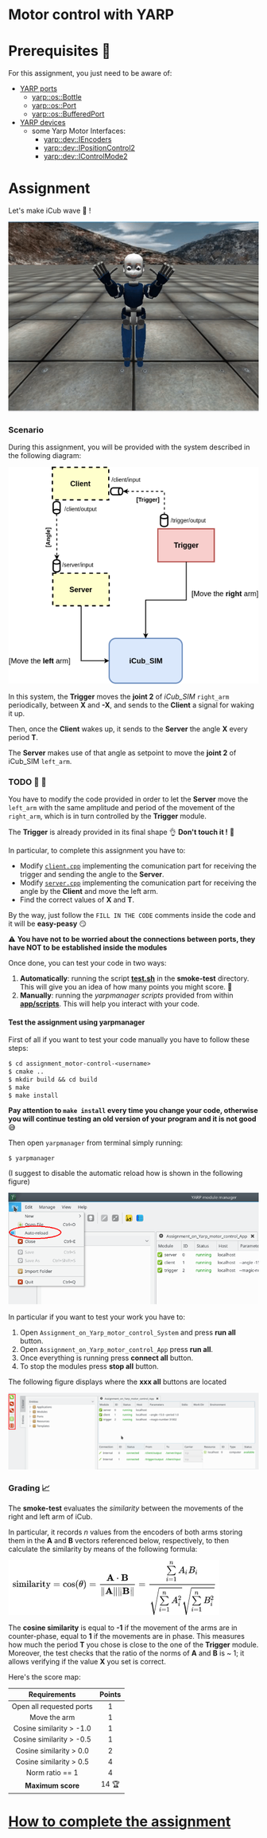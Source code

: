 Motor control with YARP
=======================
# Prerequisites :closed_book:
For this assignment, you just need to be aware of:
- [YARP ports](http://www.yarp.it/note_ports.html)
    - [yarp::os::Bottle](http://www.yarp.it/classyarp_1_1os_1_1Bottle.html)
    - [yarp::os::Port](http://www.yarp.it/classyarp_1_1os_1_1Port.html)
    - [yarp::os::BufferedPort](http://www.yarp.it/classyarp_1_1os_1_1BufferedPort.html)
- [YARP devices](http://www.yarp.it/yarpdev.html)
    - some Yarp Motor Interfaces:
        - [yarp::dev::IEncoders](http://www.yarp.it/classyarp_1_1dev_1_1IEncoders.html)
        - [yarp::dev::IPositionControl2](http://www.yarp.it/classyarp_1_1dev_1_1IPositionControl2.html)
        - [yarp::dev::IControlMode2](http://www.yarp.it/classyarp_1_1dev_1_1IControlMode2.html)
# Assignment
Let's make iCub wave :wave: !

![](misc/waving.gif)

### Scenario
During this assignment, you will be provided with the system described in the following diagram:

![](misc/MotorControlAssignment.png)

In this system, the **Trigger** moves the **joint 2** of *iCub_SIM* `right_arm` periodically, between **X** and **-X**, and sends to the **Client** a signal for waking it up. 

Then, once the **Client** wakes up, it sends to the **Server** the angle **X** every period **T**.

The **Server** makes use of that angle as setpoint to move the **joint 2** of iCub_SIM `left_arm`.  

### TODO :wrench: :nut_and_bolt:
You have to modify the code provided in order to let the **Server** move the `left_arm` with the same amplitude and period of the movement of the `right_arm`, which is in turn controlled by the **Trigger** module.

The **Trigger** is already provided in its final shape :ok_hand: **Don't touch it !** :knife:

In particular, to complete this assignment you have to:
- Modify [`client.cpp`](./src/client.cpp) implementing the comunication part for receiving the trigger and sending the angle to the **Server**.
- Modify [`server.cpp`](./src/server.cpp) implementing the comunication part for receiving the angle by the **Client** and move the left arm.
- Find the correct values of **X** and **T**.

By the way, just follow the `FILL IN THE CODE` comments inside the code and it will be **easy-peasy** :smirk:

:warning: **You have not to be worried about the connections between ports, they have NOT to be established inside the modules**

Once done, you can test your code in two ways:

1. **Automatically**: running the script [**test.sh**](https://github.com/vvv-school/vvv-school.github.io/blob/master/instructions/how-to-run-smoke-tests.md) in the **smoke-test** directory. This will give you an idea of how many points you might score. :muscle:
2. **Manually**: running the _yarpmanager scripts_ provided from within [**app/scripts**](./app/scripts). This will help you interact with your code.


#### Test the assignment using yarpmanager

First of all if you want to test your code manually you have to follow these steps:
```
$ cd assignment_motor-control-<username>
$ cmake ..
$ mkdir build && cd build
$ make
$ make install

```
**Pay attention to `make install` every time you change your code, otherwise you will continue testing an old version of your program and it is not good** :sweat_smile:

Then open `yarpmanager` from terminal simply running:

```
$ yarpmanager

```
(I suggest to disable the automatic reload how is shown in the following figure)


![](misc/yarpmanagerAutoreload.png)


In particular if you want to test your work you have to:

1. Open `Assignment_on_Yarp_motor_control_System` and press **run all** button.
2. Open `Assignment_on_Yarp_motor_control_App` press **run all**.
3. Once everything is running press **connect all** button.
4. To stop the modules press **stop all** button.

The following figure displays where the **xxx all** buttons are located

![](misc/yarpmanagerApp.png)

### Grading :chart_with_upwards_trend:

The **smoke-test** evaluates the *similarity* between the movements of the right and left arm of iCub.

In particular, it records _n_ values from the encoders of both arms storing them in the **A** and **B** vectors referenced below, respectively, to then calculate the similarity by means of the following formula:

![](misc/cosineSimilarity.png)

The **cosine similarity** is equal to **-1** if the movement of the arms are in counter-phase, equal to **1** if the movements are in phase.
This measures how much the period **T** you chose is close to the one of the **Trigger** module.
Moreover, the test checks that the ratio of the norms of **A** and **B** is ~ 1; it allows verifying if the value **X** you set is correct.

Here's the score map:

| Requirements             | Points |
|:------------------------:|:-:|
| Open all requested ports | 1 |
| Move the arm             | 1 |
| Cosine similarity > -1.0 | 1 |
| Cosine similarity > -0.5 | 1 |
| Cosine similarity >  0.0 | 2 |
| Cosine similarity >  0.5 | 4 |
| Norm ratio == 1          | 4 |
| **Maximum score**        | 14 :trophy: |

# [How to complete the assignment](https://github.com/vvv-school/vvv-school.github.io/blob/master/instructions/how-to-complete-assignments.md)
